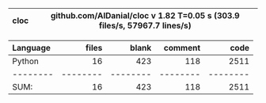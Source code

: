cloc|github.com/AlDanial/cloc v 1.82  T=0.05 s (303.9 files/s, 57967.7 lines/s)
--- | ---

Language|files|blank|comment|code
:-------|-------:|-------:|-------:|-------:
Python|16|423|118|2511
--------|--------|--------|--------|--------
SUM:|16|423|118|2511

